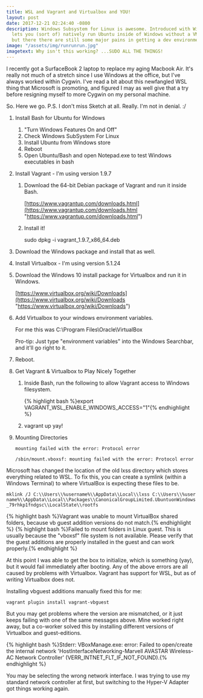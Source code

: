 ```yaml
---
title: WSL and Vagrant and Virtualbox and YOU!
layout: post
date: 2017-12-21 02:24:40 -0800
description: Windows Subsystem for Linux is awesome. Introduced with Windows 10, it
  lets you (sort of) natively run Ubuntu inside of Windows without a VM. It's great,
  but there there are still some major pains in getting a dev environment working.
image: "/assets/img/runrunrun.jpg"
imagetext: Why isn't this working? ...SUDO ALL THE THINGS!
---
```

I recently got a SurfaceBook 2 laptop to replace my aging Macbook Air. It's really not much of a stretch since I use Windows at the office, but I've always worked within Cygwin. I've read a bit about this newfangled WSL thing that Microsoft is promoting, and figured I may as well give that a try before resigning myself to more Cygwin on my personal machine.

So. Here we go.
P.S. I don't miss Sketch at all. Really. I'm not in denial. :/

1. Install Bash for Ubuntu for Windows
   1. "Turn Windows Features On and Off"
   2. Check Windows SubSystem For Linux
   3. Install Ubuntu from Windows store
   4. Reboot
   5. Open Ubuntu/Bash and open Notepad.exe to test Windows executables in bash
2. Install Vagrant - I'm using version 1.9.7
   1. Download the 64-bit Debian package of Vagrant and run it inside Bash.

      [https://www.vagrantup.com/downloads.html](https://www.vagrantup.com/downloads.html "https://www.vagrantup.com/downloads.html")
   2. Install it!

      sudo dpkg -i vagrant_1.9.7_x86_64.deb
3. Download the Windows package and install that as well.
4. Install Virtualbox - I'm using version 5.1.24
5. Download the Windows 10 install package for Virtualbox and run it in Windows.

   [https://www.virtualbox.org/wiki/Downloads](https://www.virtualbox.org/wiki/Downloads "https://www.virtualbox.org/wiki/Downloads")
6. Add Virtualbox to your windows environment variables.

   For me this was C:\\Program Files\\Oracle\\VirtualBox

   Pro-tip: Just type "environment variables" into the Windows Searchbar, and it'll go right to it.
7. Reboot.
8. Get Vagrant & Virtualbox to Play Nicely Together
   1. Inside Bash, run the following to allow Vagrant access to Windows filesystem.

      {% highlight bash %}export VAGRANT_WSL_ENABLE_WINDOWS_ACCESS="1"{% endhighlight %}
   2. vagrant up yay!
9. Mounting Directories
   

   `mounting failed with the error: Protocol error`

   `/sbin/mount.vboxsf: mounting failed with the error: Protocol error`

Microsoft has changed the location of the old lxss directory which stores everything related to WSL. To fix this, you can create a symlink (within a Windows Terminal) to where VirtualBox is expecting these files to be.

`mklink /J C:\\Users\\%username%\\AppData\\Local\\lxss C:\\Users\\%username%\\AppData\\Local\\Packages\\CanonicalGroupLimited.UbuntuonWindows_79rhkp1fndgsc\\LocalState\\rootfs`

{% highlight bash %}Vagrant was unable to mount VirtualBox shared folders, because vb guest addition versions do not match.{% endhighlight %}
{% highlight bash %}Failed to mount folders in Linux guest. This is usually because the "vboxsf" file system is not available. Please verify that the guest additions are properly installed in the guest and can work properly.{% endhighlight %}

At this point I was able to get the box to initialize, which is something (yay), but it would fail immediately after booting. Any of the above errors are all caused by problems with Virtualbox. Vagrant has support for WSL, but as of writing Virtualbox does not.

Installing vbguest additions manually fixed this for me:

`vagrant plugin install vagrant-vbguest`

But you may get problems where the version are mismatched, or it just keeps failing with one of the same messages above. Mine worked right away, but a co-worker solved this by installing different versions of Virtualbox and guest-editions.

{% highlight bash %}Stderr: VBoxManage.exe: error: Failed to open/create the internal network 'HostInterfaceNetworking-Marvell AVASTAR Wireless-AC Network Controller' (VERR_INTNET_FLT_IF_NOT_FOUND).{% endhighlight %}

You may be selecting the wrong network interface. I was trying to use my standard network controller at first, but switching to the Hyper-V Adapter got things working again.
